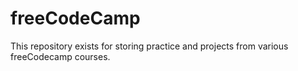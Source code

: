 # freeCodeCamp
This repository exists for storing practice and projects from various freeCodecamp courses.
